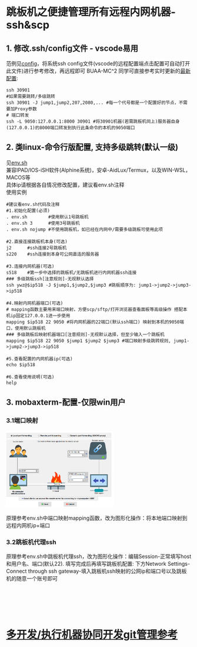 # 跳板机之便捷管理所有远程内网机器-ssh&scp

## 1. 修改.ssh/config文件 - vscode易用
范例见[config](config)，将系统ssh config文件(vscode的远程配置端点击配置可自动打开此文件)进行参考修改，再远程即可
BUAA-MC^2 同学可直接参考实时更新的[最新配置](https://raw.githubusercontent.com/Archer-Tatsu/MC-2/master/machine/IRCmachinedocker/code/config): 
```
ssh 30901 
#如果需要跳转/多级跳转
ssh 30901 -J jump1,jump2,207,2080,... #每一个代号都是一个配置好的节点，不需要加Proxy参数
# 端口转发
ssh -L 9050:127.0.0.1:8000 30901 #将30901机器(若需跳板机同上)服务器自身(127.0.0.1)的8000端口转发到执行此条命令的本机的9050端口
```

## 2. 类linux-命令行版配置, 支持多级跳转(默认一级)
见[env.sh](env.sh)  
兼容IPAD/IOS-iSH软件(Alphine系统)，安卓-AidLux/Termux，以及WIN-WSL，MACOS等  
具体ip请根据各自情况修改配置，建议看env.sh注释  
使用实例  
```
#建议看env.sh代码及注释
#1.初始化配置(必须)
. env.sh        #使用默认1号跳板机
. env.sh 3      #使用3号跳板机
. env.sh nojump #不使用跳板机，如已经在内网中/需要多级跳板可使用此项

#2.直接连接跳板机本身(可选)
j2      #ssh连接2号跳板机
s220    #ssh连接到本身可公网直连的服务器

#3.连接内网机器(可选)
s518    #第一步中选择的跳板机/无跳板机进行内网机器ssh连接
### 多级跳板ssh[注意规则]-无视默认选择
ssh ywz@$ip518 -J $jump1,$jump2,$jump3 #跳板顺序为: jump1->jump2->jump3->ip518

#4.映射内网机器端口(可选)
# mapping函数主要用来端口映射，方便scp/sftp/打开浏览器查看面板等高级操作 搭配本机ip固定127.0.0.1进一步使用
mapping $ip518 22 9050 #将内网机器的22端口(默认ssh端口) 映射到本机的9050端口，使用默认跳板机
### 多级跳板后映射机器端口[注意规则]-无视默认选择，但至少输入一个跳板机
mapping $ip518 22 9050 $jump1 $jump2 $jump3 #端口映射多级跳转规则, jump1->jump2->jump3->ip518

#5.查看配置的内网机器ip(可选)
echo $ip518

#6.查看使用说明(可选)
help
```

## 3. mobaxterm-配置-仅限win用户
### 3.1端口映射  
<img src=".img/chuantou.png" style="zoom:30%;" /><br>  
原理参考env.sh中端口映射mapping函数，改为图形化操作：将本地端口映射到远程内网机ip+端口  

### 3.2跳板机代理ssh  
原理参考env.sh中跳板机代理ssh，改为图形化操作：编辑Session-正常填写host和用户名、端口(默认22). 填写完成后再填写跳板机配置: 下方Network Settings-Connect through ssh gateway-填入跳板机ssh映射的公网ip和端口号以及跳板机的随意一个账号即可

<br>
<br>
<br>
<br>


# [多开发/执行机器协同开发git管理参考](../中心化多机器开发推荐配置.md)
